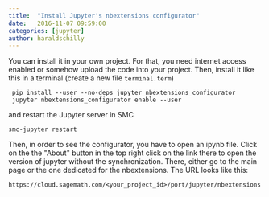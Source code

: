 ```yaml
---
title:  "Install Jupyter's nbextensions configurator"
date:   2016-11-07 09:59:00
categories: [jupyter]
author: haraldschilly
---
```


You can install it in your own project. For that, you need internet access enabled or somehow upload the code into your project. Then, install it like this in a terminal (create a new file `terminal.term`)

     pip install --user --no-deps jupyter_nbextensions_configurator
     jupyter nbextensions_configurator enable --user

and restart the Jupyter server in SMC

    smc-jupyter restart

Then, in order to see the configurator, you have to open an ipynb file. Click on the the "About" button in the top right click on the link there to open the version of jupyter without the synchronization. There, either go to the main page or the one dedicated for the nbextensions. The URL looks like this:

    https://cloud.sagemath.com/<your_project_id>/port/jupyter/nbextensions